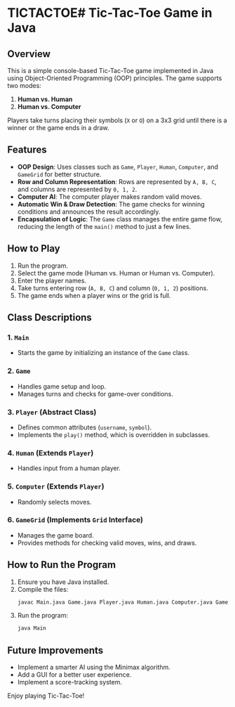 # TICTACTOE# Tic-Tac-Toe Game in Java

## Overview
This is a simple console-based Tic-Tac-Toe game implemented in Java using Object-Oriented Programming (OOP) principles. The game supports two modes:
1. **Human vs. Human**
2. **Human vs. Computer**

Players take turns placing their symbols (`X` or `O`) on a 3x3 grid until there is a winner or the game ends in a draw.

## Features
- **OOP Design**: Uses classes such as `Game`, `Player`, `Human`, `Computer`, and `GameGrid` for better structure.
- **Row and Column Representation**: Rows are represented by `A, B, C`, and columns are represented by `0, 1, 2`.
- **Computer AI**: The computer player makes random valid moves.
- **Automatic Win & Draw Detection**: The game checks for winning conditions and announces the result accordingly.
- **Encapsulation of Logic**: The `Game` class manages the entire game flow, reducing the length of the `main()` method to just a few lines.

## How to Play
1. Run the program.
2. Select the game mode (Human vs. Human or Human vs. Computer).
3. Enter the player names.
4. Take turns entering row (`A, B, C`) and column (`0, 1, 2`) positions.
5. The game ends when a player wins or the grid is full.

## Class Descriptions
### 1. `Main`
- Starts the game by initializing an instance of the `Game` class.

### 2. `Game`
- Handles game setup and loop.
- Manages turns and checks for game-over conditions.

### 3. `Player` (Abstract Class)
- Defines common attributes (`username`, `symbol`).
- Implements the `play()` method, which is overridden in subclasses.

### 4. `Human` (Extends `Player`)
- Handles input from a human player.

### 5. `Computer` (Extends `Player`)
- Randomly selects moves.

### 6. `GameGrid` (Implements `Grid` Interface)
- Manages the game board.
- Provides methods for checking valid moves, wins, and draws.

## How to Run the Program
1. Ensure you have Java installed.
2. Compile the files:
   ```sh
   javac Main.java Game.java Player.java Human.java Computer.java GameGrid.java
   ```
3. Run the program:
   ```sh
   java Main
   ```

## Future Improvements
- Implement a smarter AI using the Minimax algorithm.
- Add a GUI for a better user experience.
- Implement a score-tracking system.

Enjoy playing Tic-Tac-Toe!

